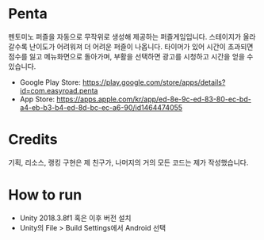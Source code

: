# Penta
펜토미노 퍼즐을 자동으로 무작위로 생성해 제공하는 퍼즐게임입니다. 스테이지가 올라갈수록 난이도가 어려워져 더 어려운 퍼즐이 나옵니다.
타이머가 있어 시간이 초과되면 점수를 잃고 메뉴화면으로 돌아가며, 부활을 선택하면 광고를 시청하고 시간을 얻을 수 있습니다.

* Google Play Store: https://play.google.com/store/apps/details?id=com.easyroad.penta
* App Store: https://apps.apple.com/kr/app/ed-8e-9c-ed-83-80-ec-bd-a4-eb-b3-b4-ed-8d-bc-ec-a6-90/id1464474055

# Credits
기획, 리소스, 랭킹 구현은 제 친구가, 나머지의 거의 모든 코드는 제가 작성했습니다.

# How to run
* Unity 2018.3.8f1 혹은 이후 버전 설치
* Unity의 File > Build Settings에서 Android 선택
